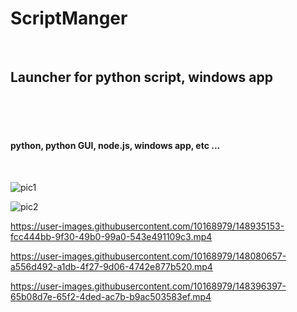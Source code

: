 # ScriptManger

<br>

## Launcher for python script, windows app

<br><br><br>

 #### python, python GUI, node.js, windows app, etc ...

<br>

![pic1](https://user-images.githubusercontent.com/10168979/148935062-d7e53153-d0ec-4042-b4ce-279656635797.PNG)

![pic2](https://user-images.githubusercontent.com/10168979/148935070-d5811c80-7f6c-4a0e-b7ba-4fe5f53a34ca.PNG)



https://user-images.githubusercontent.com/10168979/148935153-fcc444bb-9f30-49b0-99a0-543e491109c3.mp4


https://user-images.githubusercontent.com/10168979/148080657-a556d492-a1db-4f27-9d06-4742e877b520.mp4

https://user-images.githubusercontent.com/10168979/148396397-65b08d7e-65f2-4ded-ac7b-b9ac503583ef.mp4


 
 
 <br><br><br>
 
